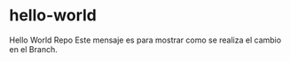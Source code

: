 # hello-world
Hello World Repo
Este mensaje es para mostrar como se realiza el cambio en el Branch.
